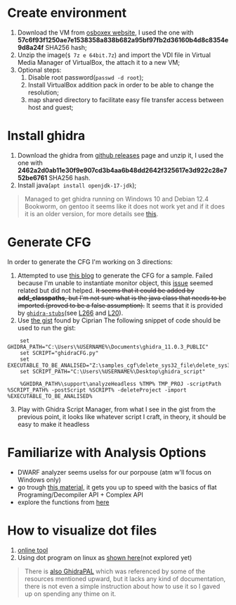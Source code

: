 # Create environment
1. Download the VM from [osboxex website](https://www.osboxes.org/debian/), I used the one with **57c6f93f1250ae7e1538358a838b682a95bf97fb2d36160b4d8c8354e9d8a24f** SHA256 hash;
2. Unzip the image(`$ 7z e 64bit.7z`) and import the VDI file in Virtual Media Manager of VirtualBox, the attach it to a new VM;
3. Optional steps:
    1. Disable root password(`passwd -d root`);
    2. Install VirtualBox addition pack in order to be able to change the resolution;
    3. map shared directory to facilitate easy file transfer access between host and guest;

# Install ghidra
1. Download the ghidra from [github releases](https://github.com/NationalSecurityAgency/ghidra/releases) page and unzip it, I used the one with **2462a2d0ab11e30f9e907cd3b4aa6b48dd2642f325617e3d922c28e752be6761** SHA256 hash.
2. Install java(`apt install openjdk-17-jdk`);

<!-- > [!NOTE] -->
> Managed to get ghidra running on Windows 10 and Debian 12.4 Bookworm, on gentoo it seems like it does not work yet and if it does it is an older version, for more details see [this](https://bugs.gentoo.org/685146).

# Generate CFG
In order to generate the CFG I'm working on 3 directions:

1. Attempted to use [this blog](https://clearbluejar.github.io/posts/callgraphs-with-ghidra-pyhidra-and-jpype/) to generate the CFG for a sample. Failed because I'm unable to instantiate monitor object, this [issue](https://github.com/dod-cyber-crime-center/pyhidra/issues/17) seemed related but did not helped. ~~It seems that it could be added by **add_classpaths**, but I'm not sure what is the java class that needs to be imported.(proved to be a false assumption).~~ It seems that it is provided by [`ghidra-stubs`](https://github.com/clearbluejar/ghidra-pyhidra-callgraphs/blob/77a013f360fae69b582bd75f6277ad8e43290545/requirements.txt#L1C1-L1C13)(see [L266](https://github.com/clearbluejar/ghidra-pyhidra-callgraphs/blob/77a013f360fae69b582bd75f6277ad8e43290545/ghidra_pyhidra_callgraphs.py#L266) and [L20](https://github.com/clearbluejar/ghidra-pyhidra-callgraphs/blob/77a013f360fae69b582bd75f6277ad8e43290545/ghidra_pyhidra_callgraphs.py#L20)).
2. Use [the gist](https://gist.github.com/bin2415/15028e78d5cf0c708fe1ab82fc252799) found by Ciprian
The following snippet of code should be used to run the gist:
```
    set GHIDRA_PATH="C:\Users\%USERNAME%\Documents\ghidra_11.0.3_PUBLIC"
    set SCRIPT="ghidraCFG.py"
    set EXECUTABLE_TO_BE_ANALISED="Z:\samples_cgf\delete_sys32_file\delete_sys32_file.exe"
    set SCRIPT_PATH="C:\Users\%USERNAME%\Desktop\ghidra_script"

    %GHIDRA_PATH%\support\analyzeHeadless %TMP% TMP_PROJ -scriptPath %SCRIPT_PATH% -postScript %SCRIPT% -deleteProject -import %EXECUTABLE_TO_BE_ANALISED%
```

3. Play with Ghidra Script Manager, from what I see in the gist from the previous point, it looks like whatever script I craft, in theory, it should be easy to make it headless

# Familiarize with Analysis Options

* DWARF analyzer seems uselss for our porpouse (atm w'll focus on Windows only)
* go trough [this material](https://github.com/HackOvert/GhidraSnippets?tab=readme-ov-file#using-the-flatprogramapi), it gets you up to speed with the basics of flat Programing/Decompiler API + Complex API
* explore the functions from [here](https://github.com/NationalSecurityAgency/ghidra/issues/444)


# How to visualize dot files
1. [online tool](https://www.bing.com/ck/a?!&&p=7a3e2cd9e8160019JmltdHM9MTcxNzIwMDAwMCZpZ3VpZD0xYjRiODllNS1kZmVlLTYwN2MtMTY5NC05YTM4ZGUzNzYxNDgmaW5zaWQ9NTE5Ng&ptn=3&ver=2&hsh=3&fclid=1b4b89e5-dfee-607c-1694-9a38de376148&psq=dot+graph+viewer&u=a1aHR0cHM6Ly9kcmVhbXB1Zi5naXRodWIuaW8vR3JhcGh2aXpPbmxpbmUv&ntb=1)
2. Using dot program on linux as [shown here](https://gist.github.com/bin2415/15028e78d5cf0c708fe1ab82fc252799?permalink_comment_id=3587401#gistcomment-3587401)(not explored yet)



<!-- > [!NOTE] -->
> There is [also GhidraPAL](https://github.com/RolfRolles/GhidraPAL) which was referenced by some of the resources mentioned upward, but it lacks any kind of documentation, there is not even a simple instruction about how to use it so I gaved up on spending any thime on it.